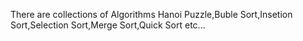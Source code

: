 There are collections of Algorithms Hanoi Puzzle,Buble Sort,Insetion Sort,Selection Sort,Merge Sort,Quick Sort etc...
